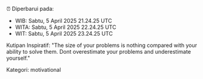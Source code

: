 ⏰ Diperbarui pada:
- WIB: Sabtu, 5 April 2025 21.24.25 UTC
- WITA: Sabtu, 5 April 2025 22.24.25 UTC
- WIT: Sabtu, 5 April 2025 23.24.25 UTC

Kutipan Inspiratif:
"The size of your problems is nothing compared with your ability to solve them. Dont overestimate your problems and underestimate yourself."


Kategori: motivational

